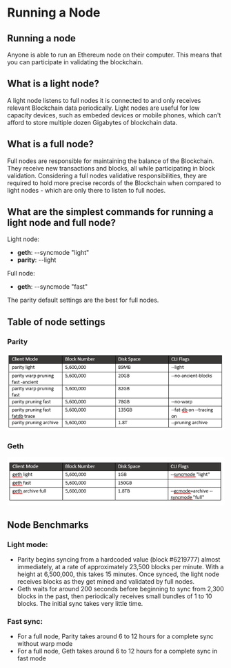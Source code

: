 # Running a Node

## Running a node

Anyone is able to run an Ethereum node on their computer. This means that you can participate in validating the blockchain.

## What is a light node?

A light node listens to full nodes it is connected to and only receives relevant Blockchain data periodically. Light nodes are useful for low capacity devices, such as embeded devices or mobile phones, which can't afford to store multiple dozen Gigabytes of blockchain data.

## What is a full node?

Full nodes are responsible for maintaining the balance of the Blockchain. They receive new transactions and blocks, all while participating in block validation. Considering a full nodes validative responsibilities, they are required to hold more precise records of the Blockchain when compared to light nodes - which are only there to listen to full nodes.

## What are the simplest commands for running a light node and full node?

Light node:

* **geth**: --syncmode "light"
* **parity**: --light

Full node:

* **geth**: --syncmode "fast"

The parity default settings are the best for full nodes.

## Table of node settings

### Parity

![](../../.gitbook/assets/parity-modes.png)

### Geth

![](../../.gitbook/assets/geth-modes.png)

## Node Benchmarks

### Light mode:

* Parity begins syncing from a hardcoded value \(block \#6219777\) almost immediately, at a rate of approximately 23,500 blocks per minute. With a height at 6,500,000, this takes 15 minutes. Once synced, the light node receives blocks as they get mined and validated by full nodes.
* Geth waits for around 200 seconds before beginning to sync from 2,300 blocks in the past, then periodically receives small bundles of 1 to 10 blocks. The initial sync takes very little time.

### Fast sync:

* For a full node, Parity takes around 6 to 12 hours for a complete sync without warp mode
* For a full node, Geth takes around 6 to 12 hours for a complete sync in fast mode

